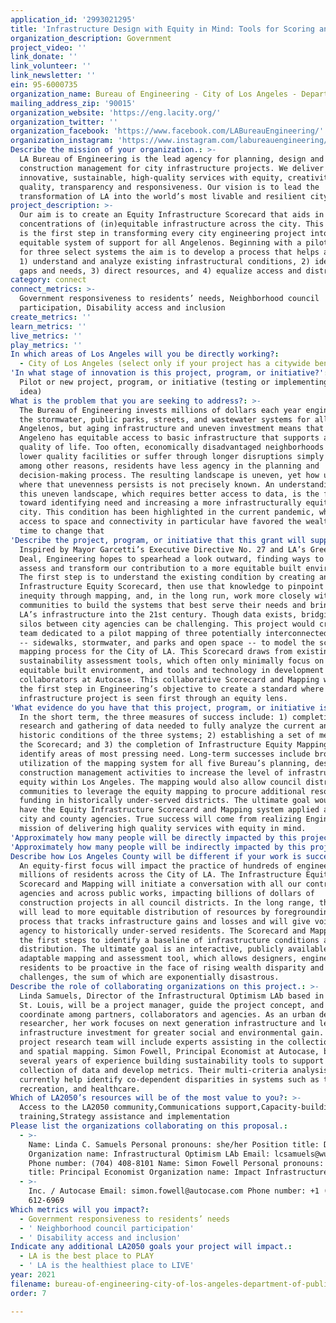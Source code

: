 ```yaml
---
application_id: '2993021295'
title: 'Infrastructure Design with Equity in Mind: Tools for Scoring and Mapping'
organization_description: Government
project_video: ''
link_donate: ''
link_volunteer: ''
link_newsletter: ''
ein: 95-6000735
organization_name: Bureau of Engineering - City of Los Angeles - Department of Public Works
mailing_address_zip: '90015'
organization_website: 'https://eng.lacity.org/'
organization_twitter: ''
organization_facebook: 'https://www.facebook.com/LABureauEngineering/'
organization_instagram: 'https://www.instagram.com/labureauengineering/'
Describe the mission of your organization.: >-
  LA Bureau of Engineering is the lead agency for planning, design and
  construction management for city infrastructure projects. We deliver
  innovative, sustainable, high-quality services with equity, creativity,
  quality, transparency and responsiveness. Our vision is to lead the
  transformation of LA into the world’s most livable and resilient city.
project_description: >-
  Our aim is to create an Equity Infrastructure Scorecard that aids in mapping
  concentrations of (in)equitable infrastructure across the city. This mapping
  is the first step in transforming every city engineering project into a more
  equitable system of support for all Angelenos. Beginning with a pilot project
  for three select systems the aim is to develop a process that helps agencies
  1) understand and analyze existing infrastructural conditions, 2) identify
  gaps and needs, 3) direct resources, and 4) equalize access and distribution.
category: connect
connect_metrics: >-
  Government responsiveness to residents’ needs, Neighborhood council
  participation, Disability access and inclusion
create_metrics: ''
learn_metrics: ''
live_metrics: ''
play_metrics: ''
In which areas of Los Angeles will you be directly working?:
  - City of Los Angeles (select only if your project has a citywide benefit)
'In what stage of innovation is this project, program, or initiative?': >-
  Pilot or new project, program, or initiative (testing or implementing a new
  idea)
What is the problem that you are seeking to address?: >-
  The Bureau of Engineering invests millions of dollars each year engineering
  the stormwater, public parks, streets, and wastewater systems for all
  Angelenos, but aging infrastructure and uneven investment means that not every
  Angeleno has equitable access to basic infrastructure that supports a high
  quality of life. Too often, economically disadvantaged neighborhoods receive
  lower quality facilities or suffer through longer disruptions simply because,
  among other reasons, residents have less agency in the planning and
  decision-making process. The resulting landscape is uneven, yet how uneven and
  where that unevenness persists is not precisely known. An understanding of
  this uneven landscape, which requires better access to data, is the first step
  toward identifying need and increasing a more infrastructurally equitable
  city. This condition has been highlighted in the current pandemic, where
  access to space and connectivity in particular have favored the wealthy. It’s
  time to change that
'Describe the project, program, or initiative that this grant will support to address the problem identified.': >-
  Inspired by Mayor Garcetti’s Executive Directive No. 27 and LA’s Green New
  Deal, Engineering hopes to spearhead a look outward, finding ways to better
  assess and transform our contribution to a more equitable built environment.
  The first step is to understand the existing condition by creating an
  Infrastructure Equity Scorecard, then use that knowledge to pinpoint areas of
  inequity through mapping, and, in the long run, work more closely with
  communities to build the systems that best serve their needs and bring all of
  LA’s infrastructure into the 21st century. Though data exists, bridging the
  silos between city agencies can be challenging. This project would create a
  team dedicated to a pilot mapping of three potentially interconnected systems
  -- sidewalks, stormwater, and parks and open space -- to model the scoring and
  mapping process for the City of LA. This Scorecard draws from existing
  sustainability assessment tools, which often only minimally focus on an
  equitable built environment, and tools and technology in development by our
  collaborators at Autocase. This collaborative Scorecard and Mapping would be
  the first step in Engineering’s objective to create a standard where every new
  infrastructure project is seen first through an equity lens.
'What evidence do you have that this project, program, or initiative is or will be successful, and how will you define and measure success?': >-
  In the short term, the three measures of success include: 1) completion of
  research and gathering of data needed to fully analyze the current and
  historic conditions of the three systems; 2) establishing a set of metrics for
  the Scorecard; and 3) the completion of Infrastructure Equity Mapping to
  identify areas of most pressing need. Long-term successes include broad
  utilization of the mapping system for all five Bureau’s planning, design, and
  construction management activities to increase the level of infrastructure
  equity within Los Angeles. The mapping would also allow council districts and
  communities to leverage the equity mapping to procure additional resources and
  funding in historically under-served districts. The ultimate goal would be to
  have the Equity Infrastructure Scorecard and Mapping system applied across all
  city and county agencies. True success will come from realizing Engineering’s
  mission of delivering high quality services with equity in mind.
'Approximately how many people will be directly impacted by this project, program, or initiative?': '450'
'Approximately how many people will be indirectly impacted by this project, program, or initiative?': '4000000'
Describe how Los Angeles County will be different if your work is successful.: >-
  An equity-first focus will impact the practice of hundreds of engineers and
  millions of residents across the City of LA. The Infrastructure Equity
  Scorecard and Mapping will initiate a conversation with all our contracting
  agencies and across public works, impacting billions of dollars of
  construction projects in all council districts. In the long range, the project
  will lead to more equitable distribution of resources by foregrounding a
  process that tracks infrastructure gains and losses and will give voice and
  agency to historically under-served residents. The Scorecard and Mapping are
  the first steps to identify a baseline of infrastructure conditions and
  distribution. The ultimate goal is an interactive, publicly available and
  adaptable mapping and assessment tool, which allows designers, engineers and
  residents to be proactive in the face of rising wealth disparity and climate
  challenges, the sum of which are exponentially disastrous.
Describe the role of collaborating organizations on this project.: >-
  Linda Samuels, Director of the Infrastructural Optimism LAb based in LA and
  St. Louis, will be a project manager, guide the project concept, and
  coordinate among partners, collaborators and agencies. As an urban design
  researcher, her work focuses on next generation infrastructure and leveraging
  infrastructure investment for greater social and environmental gain. The
  project research team will include experts assisting in the collection of data
  and spatial mapping. Simon Fowell, Principal Economist at Autocase, brings
  several years of experience building sustainability tools to support the
  collection of data and develop metrics. Their multi-criteria analysis systems
  currently help identify co-dependent disparities in systems such as transit,
  recreation, and healthcare.
Which of LA2050’s resources will be of the most value to you?: >-
  Access to the LA2050 community,Communications support,Capacity-building and
  training,Strategy assistance and implementation
Please list the organizations collaborating on this proposal.:
  - >-
    Name: Linda C. Samuels Personal pronouns: she/her Position title: Director
    Organization name: Infrastructural Optimism LAb Email: lcsamuels@wustl.edu
    Phone number: (704) 408-8101 Name: Simon Fowell Personal pronouns: Position
    title: Principal Economist Organization name: Impact Infrastructure
  - >-
    Inc. / Autocase Email: simon.fowell@autocase.com Phone number: +1 (510)
    612-6969
Which metrics will you impact?:
  - Government responsiveness to residents’ needs
  - ' Neighborhood council participation'
  - ' Disability access and inclusion'
Indicate any additional LA2050 goals your project will impact.:
  - LA is the best place to PLAY
  - ' LA is the healthiest place to LIVE'
year: 2021
filename: bureau-of-engineering-city-of-los-angeles-department-of-public-works
order: 7

---
```

